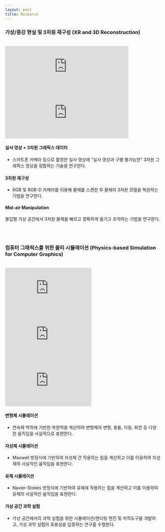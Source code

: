 ```yaml
---
layout: post
title: Research
---
```


### 가상/증강 현실 및 3차원 재구성 (XR and 3D Reconstruction)
<br>
<div class="row">
    <!-- <div class="cell">
        <img class="img" src="/research/images/ar/1.performancecapture.jpg" width="280">
    </div> -->
    <div class="cell">
        <!-- <img class="img" src="/research/images/ar/2.reverseengineering.jpg" width="280"> -->
        <iframe width="400" src="https://www.youtube.com/embed/hbuuXuwsmlk" title="YouTube video player" frameborder="0" allow="accelerometer; autoplay; clipboard-write; encrypted-media; gyroscope; picture-in-picture" allowfullscreen></iframe>
    </div>
    <div class="cell">
        <!-- <img class="img" src="/research/images/ar/2.reverseengineering.jpg" width="280"> -->
        <iframe width="400" src="https://www.youtube.com/embed/3Am4Rf2KD-I" title="YouTube video player" frameborder="0" allow="accelerometer; autoplay; clipboard-write; encrypted-media; gyroscope; picture-in-picture" allowfullscreen></iframe>
    </div>
</div>

#### 실사 영상 + 3차원 그래픽스 데이터
* 스마트폰 카메라 등으로 촬영한 실사 영상에 "실사 영상과 구별 불가능한" 3차원 그래픽스 영상을 정합하는 기술을 연구한다.

#### 3차원 재구성
* RGB 및 RGB-D 카메라를 이용해 물체를 스캔한 후 물체의 3차원 모델을 복원하는 기법을 연구한다.

#### Mid-air Manipulation
몰입형 가상 공간에서 3차원 물체를 빠르고 정확하게 옮기고 조작하는 기법을 연구한다.


<br><br>

### 컴퓨터 그래픽스를 위한 물리 시뮬레이션 (Physics-based Simulation for Computer Graphics)
<br>
<div class="row">
    <div class="cell">
        <!-- <img class="img" src="/research/images/old/physics/2.jpg" width="280"> -->
        <iframe width="280" src="https://www.youtube.com/embed/jxtL2S10FLo" title="YouTube video player" frameborder="0" allow="accelerometer; autoplay; clipboard-write; encrypted-media; gyroscope; picture-in-picture" allowfullscreen></iframe>
    </div>
    <div class="cell">
        <!-- <img class="img" src="/research/images/physics/2.magnet.png" width="280"> -->
        <iframe width="280" src="https://www.youtube.com/embed/rj2J9VqEuxM" title="YouTube video player" frameborder="0" allow="accelerometer; autoplay; clipboard-write; encrypted-media; gyroscope; picture-in-picture" allowfullscreen></iframe>
    </div>
    <!-- <div class="cell">
        <img class="img" src="/research/images/physics/3.deeplearning.png" width="280">
    </div> -->
    <div class="cell">
        <!-- <img class="img" src="/research/images/physics/4.experiment.jpg" width="280"> -->
        <iframe width="280" src="https://www.youtube.com/embed/4ML1CGrMKQg" title="YouTube video player" frameborder="0" allow="accelerometer; autoplay; clipboard-write; encrypted-media; gyroscope; picture-in-picture" allowfullscreen></iframe>
    </div>
</div>

#### 변형체 시뮬레이션
* 연속체 역학에 기반한 복원력을 계산하여 변형체의 변형, 충돌, 이동, 회전 등 다양한 움직임을 사실적으로 표현한다.

#### 자성체 시뮬레이션
* Maxwell 방정식에 기반하여 자성체 간 작용하는 힘을 계산하고 이를 이용하여 자성체의 사실적인 움직임을 표현한다.

#### 유체 시뮬레이션
* Navier-Stokes 방정식에 기반하여 유체에 작용하는 힘을 계산하고 이를 이용하여 유체의 사실적인 움직임을 표현한다.

#### 가상 공간 과학 실험
* 가상 공간에서의 과학 실험을 위한 시뮬레이션/렌더링 엔진 및 저작도구를 개발하고, 가상 과학 실험의 효용성을 입증하는 연구를 수행한다.
